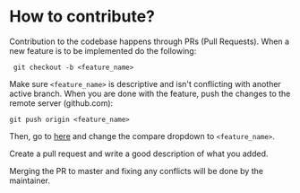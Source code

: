 # How to contribute?

Contribution to the codebase happens through PRs (Pull Requests). When a new feature is to be implemented do the following:

` git checkout -b <feature_name>`

Make sure `<feature_name>` is descriptive and isn't conflicting with another active branch. When you are done with the feature, push the changes to the remote server (github.com):

`git push origin <feature_name>`

Then, go to [here](https://github.com/BobbyRaduloff/CouncilTrack/compare) and change the compare dropdown to `<feature_name>`.

Create a pull request and write a good description of what you added.

Merging the PR to master and fixing any conflicts will be done by the maintainer.